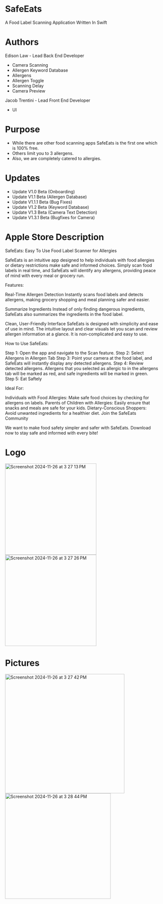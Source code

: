 # SafeEats
A Food Label Scanning Application Written In Swift


# Authors
Edison Law - Lead Back End Developer
-  Camera Scanning
-  Allergen Keyword Database
-  Allergens
-  Allergen Toggle
-  Scanning Delay
-  Camera Preview

Jacob Trentini - Lead Front End Developer
- UI


# Purpose
- While there are other food scanning apps SafeEats is the first one which is 100% free. 
- Others limit you to 3 allergens. 
- Also, we are completely catered to allergies.

# Updates
- Update V1.0 Beta (Onboarding)
- Update V1.1 Beta (Allergen Database)
- Update V1.1.1 Beta (Bug Fixes)
- Update V1.2 Beta (Keyword Database)
- Update V1.3 Beta (Camera Text Detection)
- Update V1.3.1 Beta (Bugfixes for Camera)

# Apple Store Description
SafeEats: Easy To Use Food Label Scanner for Allergies

SafeEats is an intuitive app designed to help individuals with food allergies or dietary restrictions make safe and informed choices. Simply scan food labels in real time, and SafeEats will identify any allergens, providing peace of mind with every meal or grocery run.

Features:

Real-Time Allergen Detection
Instantly scans food labels and detects allergens, making grocery shopping and meal planning safer and easier.

Summarize Ingredients
Instead of only finding dangerous ingredients, SafeEats also summarizes the ingredients in the food label.

Clean, User-Friendly Interface
SafeEats is designed with simplicity and ease of use in mind. The intuitive layout and clear visuals let you scan and review allergen information at a glance. It is non-complicated and easy to use.

How to Use SafeEats:

Step 1: Open the app and navigate to the Scan feature.
Step 2: Select Allergens in Allergen Tab
Step 3: Point your camera at the food label, and SafeEats will instantly display any detected allergens.
Step 4: Review detected allergens. Allergens that you selected as allergic to in the allergens tab will be marked as red, and safe ingredients will be marked in green.
Step 5: Eat Saftely

Ideal For:

Individuals with Food Allergies: Make safe food choices by checking for allergens on labels.
Parents of Children with Allergies: Easily ensure that snacks and meals are safe for your kids.
Dietary-Conscious Shoppers: Avoid unwanted ingredients for a healthier diet.
Join the SafeEats Community

We want to make food safety simpler and safer with SafeEats. Download now to stay safe and informed with every bite!

# Logo
<img width="300" alt="Screenshot 2024-11-26 at 3 27 13 PM" src="https://github.com/user-attachments/assets/01699d36-ff39-4748-b145-eaa51b9472ca">
<img width="300" alt="Screenshot 2024-11-26 at 3 27 26 PM" src="https://github.com/user-attachments/assets/63b4ef95-1a98-4d13-ae84-579bce0564d6">

# Pictures
<img width="392" alt="Screenshot 2024-11-26 at 3 27 42 PM" src="https://github.com/user-attachments/assets/96a64e4f-a628-4bbe-803b-48c1e1d7b9d0">
<img width="347" alt="Screenshot 2024-11-26 at 3 28 44 PM" src="https://github.com/user-attachments/assets/c6587fb7-932f-499f-af4f-725af389e11f">









